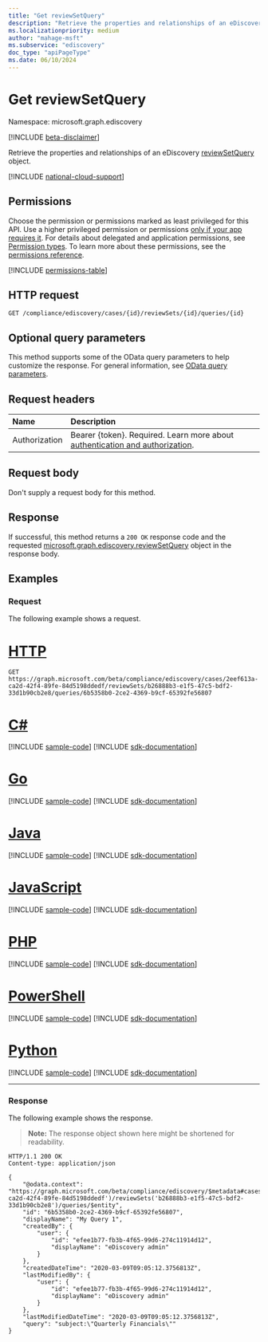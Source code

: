 ```yaml
---
title: "Get reviewSetQuery"
description: "Retrieve the properties and relationships of an eDiscovery reviewsetquery object."
ms.localizationpriority: medium
author: "mahage-msft"
ms.subservice: "ediscovery"
doc_type: "apiPageType"
ms.date: 06/10/2024
---
```


# Get reviewSetQuery

Namespace: microsoft.graph.ediscovery

[!INCLUDE [beta-disclaimer](../../includes/beta-disclaimer.md)]

Retrieve the properties and relationships of an eDiscovery [reviewSetQuery](../resources/ediscovery-reviewsetquery.md) object.

[!INCLUDE [national-cloud-support](../../includes/global-only.md)]

## Permissions

Choose the permission or permissions marked as least privileged for this API. Use a higher privileged permission or permissions [only if your app requires it](/graph/permissions-overview#best-practices-for-using-microsoft-graph-permissions). For details about delegated and application permissions, see [Permission types](/graph/permissions-overview#permission-types). To learn more about these permissions, see the [permissions reference](/graph/permissions-reference).

<!-- { "blockType": "permissions", "name": "ediscovery_reviewsetquery_get" } -->
[!INCLUDE [permissions-table](../includes/permissions/ediscovery-reviewsetquery-get-permissions.md)]

## HTTP request

<!-- { "blockType": "ignored" } -->

```http
GET /compliance/ediscovery/cases/{id}/reviewSets/{id}/queries/{id}
```

## Optional query parameters

This method supports some of the OData query parameters to help customize the response. For general information, see [OData query parameters](/graph/query-parameters).

## Request headers

| Name      |Description|
|:----------|:----------|
|Authorization|Bearer {token}. Required. Learn more about [authentication and authorization](/graph/auth/auth-concepts).|

## Request body

Don't supply a request body for this method.

## Response

If successful, this method returns a `200 OK` response code and the requested [microsoft.graph.ediscovery.reviewSetQuery](../resources/ediscovery-reviewsetquery.md) object in the response body.

## Examples

### Request

The following example shows a request.

# [HTTP](#tab/http)
<!-- {
  "blockType": "request",
  "name": "get_reviewsetquery"
}-->

```msgraph-interactive
GET https://graph.microsoft.com/beta/compliance/ediscovery/cases/2eef613a-ca2d-42f4-89fe-84d5198ddedf/reviewSets/b26888b3-e1f5-47c5-bdf2-33d1b90cb2e8/queries/6b5358b0-2ce2-4369-b9cf-65392fe56807
```

# [C#](#tab/csharp)
[!INCLUDE [sample-code](../includes/snippets/csharp/get-reviewsetquery-csharp-snippets.md)]
[!INCLUDE [sdk-documentation](../includes/snippets/snippets-sdk-documentation-link.md)]

# [Go](#tab/go)
[!INCLUDE [sample-code](../includes/snippets/go/get-reviewsetquery-go-snippets.md)]
[!INCLUDE [sdk-documentation](../includes/snippets/snippets-sdk-documentation-link.md)]

# [Java](#tab/java)
[!INCLUDE [sample-code](../includes/snippets/java/get-reviewsetquery-java-snippets.md)]
[!INCLUDE [sdk-documentation](../includes/snippets/snippets-sdk-documentation-link.md)]

# [JavaScript](#tab/javascript)
[!INCLUDE [sample-code](../includes/snippets/javascript/get-reviewsetquery-javascript-snippets.md)]
[!INCLUDE [sdk-documentation](../includes/snippets/snippets-sdk-documentation-link.md)]

# [PHP](#tab/php)
[!INCLUDE [sample-code](../includes/snippets/php/get-reviewsetquery-php-snippets.md)]
[!INCLUDE [sdk-documentation](../includes/snippets/snippets-sdk-documentation-link.md)]

# [PowerShell](#tab/powershell)
[!INCLUDE [sample-code](../includes/snippets/powershell/get-reviewsetquery-powershell-snippets.md)]
[!INCLUDE [sdk-documentation](../includes/snippets/snippets-sdk-documentation-link.md)]

# [Python](#tab/python)
[!INCLUDE [sample-code](../includes/snippets/python/get-reviewsetquery-python-snippets.md)]
[!INCLUDE [sdk-documentation](../includes/snippets/snippets-sdk-documentation-link.md)]

---

### Response

The following example shows the response.

> **Note:** The response object shown here might be shortened for readability.

<!-- {
  "blockType": "response",
  "truncated": true,
  "@odata.type": "microsoft.graph.ediscovery.reviewSetQuery"
} -->

```http
HTTP/1.1 200 OK
Content-type: application/json

{
    "@odata.context": "https://graph.microsoft.com/beta/compliance/ediscovery/$metadata#cases('2eef613a-ca2d-42f4-89fe-84d5198ddedf')/reviewSets('b26888b3-e1f5-47c5-bdf2-33d1b90cb2e8')/queries/$entity",
    "id": "6b5358b0-2ce2-4369-b9cf-65392fe56807",
    "displayName": "My Query 1",
    "createdBy": {
        "user": {
            "id": "efee1b77-fb3b-4f65-99d6-274c11914d12",
            "displayName": "eDiscovery admin"
        }
    },
    "createdDateTime": "2020-03-09T09:05:12.3756813Z",
    "lastModifiedBy": {
        "user": {
            "id": "efee1b77-fb3b-4f65-99d6-274c11914d12",
            "displayName": "eDiscovery admin"
        }
    },
    "lastModifiedDateTime": "2020-03-09T09:05:12.3756813Z",
    "query": "subject:\"Quarterly Financials\""
}
```

<!-- uuid: 16cd6b66-4b1a-43a1-adaf-3a886856ed98
2019-02-04 14:57:30 UTC -->
<!-- {
  "type": "#page.annotation",
  "description": "Get reviewSetQuery",
  "keywords": "",
  "section": "documentation",
  "tocPath": ""
}-->


